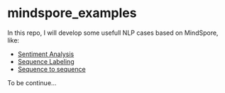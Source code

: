 # mindspore_examples

In this repo, I will develop some usefull NLP cases based on MindSpore, like:

- [Sentiment Analysis](0.sentiment-analysis.ipynb)
- [Sequence Labeling](1.sequence_labeling.ipynb)
- [Sequence to sequence](2.sequence_to_sequence.ipynb)

To be continue...